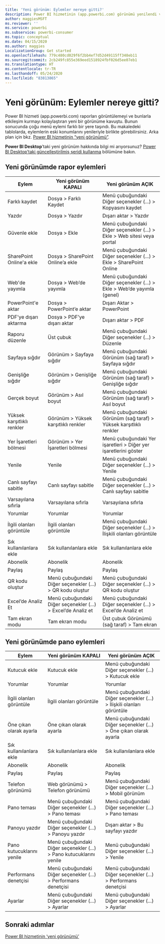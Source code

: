 ```yaml
---
title: 'Yeni görünüm: Eylemler nereye gitti?'
description: Power BI hizmetinin (app.powerbi.com) görünümü yenilendi ve çoğu eylem farklı bir yere taşındı. Bu makale, eylemlerin eski konumlarını ve yenilerini bir arada gösteren tabloları ele alır.
author: maggiesMSFT
ms.reviewer: ''
ms.service: powerbi
ms.subservice: powerbi-consumer
ms.topic: conceptual
ms.date: 04/15/2020
ms.author: maggies
LocalizationGroup: Get started
ms.openlocfilehash: 779c480cd029f6f2bb4ef7d52d49115ff348eb11
ms.sourcegitcommit: 2cb249fc855e369eed1518924fbf026d5ee07eb1
ms.translationtype: HT
ms.contentlocale: tr-TR
ms.lasthandoff: 05/24/2020
ms.locfileid: "83813865"
---
```

# <a name="the-new-look-where-did-the-actions-go"></a>Yeni görünüm: Eylemler nereye gitti?

Power BI hizmeti (app.powerbi.com) raporları görüntülemeyi ve bunlarla etkileşim kurmayı kolaylaştıran yeni bir görünüme kavuştu. Bunun sonucunda çoğu menü eylemi farklı bir yere taşındı. Bu makaledeki tablolarda, eylemlerin eski konumlarını yenileriyle birlikte görebilirsiniz. Arka plan için bkz. [Power BI hizmetinin “yeni görünümü”](service-new-look.md).

**Power BI Desktop**’taki yeni görünüm hakkında bilgi mi arıyorsunuz? [Power BI Desktop’taki güncelleştirilmiş şeridi kullanma](../create-reports/desktop-ribbon.md) bölümüne bakın.

## <a name="report-actions-in-the-new-look"></a>Yeni görünümde rapor eylemleri

|Eylem  |Yeni görünüm KAPALI  |Yeni görünüm AÇIK  |
|---------|---------|---------|
| Farklı kaydet | Dosya > Farklı Kaydet  | Menü çubuğundaki Diğer seçenekler (...) > Kopyasını kaydet |
| Yazdır | Dosya > Yazdır | Dışarı aktar > Yazdır |
| Güvenle ekle | Dosya > Ekle | Menü çubuğundaki Diğer seçenekler (...) > Ekle > Web sitesi veya portal |
| SharePoint Online'a ekle | Dosya > SharePoint Online’a ekle | Menü çubuğundaki Diğer seçenekler (...) > Ekle > SharePoint Online |
| Web'de yayımla | Dosya > Web’de yayımla | Menü çubuğundaki Diğer seçenekler (...) > Ekle > Web’de yayımla (genel) |
| PowerPoint'e aktar | Dosya > PowerPoint’e aktar | Dışarı Aktar > PowerPoint |
| PDF'ye dışarı aktarma | Dosya > PDF’ye dışarı aktar | Dışarı aktar > PDF |
|Raporu düzenle  | Üst çubuk   | Menü çubuğundaki Diğer seçenekler (...) > Düzenle |
| Sayfaya sığdır | Görünüm > Sayfaya sığdır | Menü çubuğundaki Görünüm (sağ taraf) > Sayfaya sığdır |
| Genişliğe sığdır | Görünüm > Genişliğe sığdır | Menü çubuğundaki Görünüm (sağ taraf) > Genişliğe sığdır |
| Gerçek boyut | Görünüm > Asıl boyut | Menü çubuğundaki Görünüm (sağ taraf) > Asıl boyut |
| Yüksek karşıtlıklı renkler | Görünüm > Yüksek karşıtlıklı renkler | Menü çubuğundaki Görünüm (sağ taraf) > Yüksek karşıtlıklı renkler |
| Yer İşaretleri bölmesi | Görünüm > Yer İşaretleri bölmesi |  Menü çubuğundaki Yer işaretleri > Diğer yer işaretlerini göster |
| Yenile | Yenile | Menü çubuğundaki Diğer seçenekler (...) > Yenile |
| Canlı sayfayı sabitle | Canlı sayfayı sabitle | Menü çubuğundaki Diğer seçenekler (...) > Canlı sayfayı sabitle |
| Varsayılana sıfırla | Varsayılana sıfırla | Varsayılana sıfırla |
| Yorumlar | Yorumlar | Yorumlar |
| İlgili olanları görüntüle | İlgili olanları görüntüle | Menü çubuğundaki Diğer seçenekler (...) > İlişkili olanları görüntüle |
| Sık kullanılanlara ekle | Sık kullanılanlara ekle | Sık kullanılanlara ekle |
| Abonelik | Abonelik |Abonelik |
| Paylaş | Paylaş | Paylaş |
| QR kodu oluştur | Menü çubuğundaki Diğer seçenekler (...) > QR kodu oluştur | Menü çubuğundaki Diğer seçenekler (...) > QR kodu oluştur |
| Excel’de Analiz Et | Menü çubuğundaki Diğer seçenekler (...) > Excel’de Analiz et | Menü çubuğundaki Diğer seçenekler (...) > Excel’de Analiz et |
| Tam ekran modu | Tam ekran modu | Üst çubuk Görünümü (sağ taraf) > Tam ekran |

## <a name="dashboard-actions-in-the-new-look"></a>Yeni görünümde pano eylemleri

|Eylem  |Yeni görünüm KAPALI  |Yeni görünüm AÇIK  |
|---------|---------|---------|
| Kutucuk ekle | Kutucuk ekle | Menü çubuğundaki Diğer seçenekler (...) > Kutucuk ekle |
| Yorumlar | Yorumlar | Yorumlar |
| İlgili olanları görüntüle | İlgili olanları görüntüle | Menü çubuğundaki Diğer seçenekler (...) > İlişkili olanları görüntüle |
| Öne çıkan olarak ayarla | Öne çıkan olarak ayarla| Menü çubuğundaki Diğer seçenekler (...) > Öne çıkan olarak ayarla|
| Sık kullanılanlara ekle | Sık kullanılanlara ekle | Sık kullanılanlara ekle |
| Abonelik | Abonelik |Abonelik |
| Paylaş | Paylaş | Paylaş |
| Telefon görünümü | Web görünümü > Telefon görünümü | Menü çubuğundaki Diğer seçenekler (...) > Mobil görünüm |
| Pano teması | Menü çubuğundaki Diğer seçenekler (...) > Pano teması | Menü çubuğundaki Diğer seçenekler (...) > Pano teması |
| Panoyu yazdır | Menü çubuğundaki Diğer seçenekler (...) > Panoyu yazdır | Dışarı aktar > Bu sayfayı yazdır |
| Pano kutucuklarını yenile | Menü çubuğundaki Diğer seçenekler (...) > Pano kutucuklarını yenile | Menü çubuğundaki Diğer seçenekler (...) > Yenile |
| Performans denetçisi | Menü çubuğundaki Diğer seçenekler (...) > Performans denetçisi | Menü çubuğundaki Diğer seçenekler (...) > Performans denetçisi |
| Ayarlar | Menü çubuğundaki Diğer seçenekler (...) > Ayarlar | Menü çubuğundaki Diğer seçenekler (...) > Ayarlar |

## <a name="next-steps"></a>Sonraki adımlar

[Power BI hizmetinin ‘yeni görünümü’](service-new-look.md)
